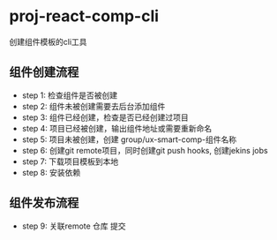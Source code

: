 # proj-react-comp-cli

创建组件模板的cli工具

## 组件创建流程
- step 1: 检查组件是否被创建
- step 2: 组件未被创建需要去后台添加组件
- step 3: 组件已经创建，检查是否已经创建过项目
- step 4: 项目已经被创建，输出组件地址或需要重新命名
- step 5: 项目未被创建，创建 group/ux-smart-comp-组件名称
- step 6: 创建git remote项目，同时创建git push hooks, 创建jekins jobs
- step 7: 下载项目模板到本地
- step 8: 安装依赖
## 组件发布流程
- step 9: 关联remote 仓库 提交